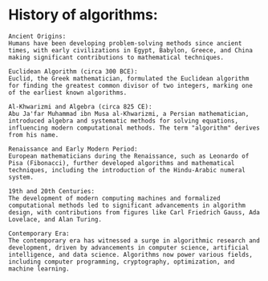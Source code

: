 # History of algorithms:

    Ancient Origins: 
    Humans have been developing problem-solving methods since ancient times, with early civilizations in Egypt, Babylon, Greece, and China making significant contributions to mathematical techniques.
    
    Euclidean Algorithm (circa 300 BCE): 
    Euclid, the Greek mathematician, formulated the Euclidean algorithm for finding the greatest common divisor of two integers, marking one of the earliest known algorithms.
    
    Al-Khwarizmi and Algebra (circa 825 CE): 
    Abu Ja'far Muhammad ibn Musa al-Khwarizmi, a Persian mathematician, introduced algebra and systematic methods for solving equations, influencing modern computational methods. The term "algorithm" derives from his name.
    
    Renaissance and Early Modern Period: 
    European mathematicians during the Renaissance, such as Leonardo of Pisa (Fibonacci), further developed algorithms and mathematical techniques, including the introduction of the Hindu-Arabic numeral system.
    
    19th and 20th Centuries: 
    The development of modern computing machines and formalized computational methods led to significant advancements in algorithm design, with contributions from figures like Carl Friedrich Gauss, Ada Lovelace, and Alan Turing.
    
    Contemporary Era: 
    The contemporary era has witnessed a surge in algorithmic research and development, driven by advancements in computer science, artificial intelligence, and data science. Algorithms now power various fields, including computer programming, cryptography, optimization, and machine learning.
